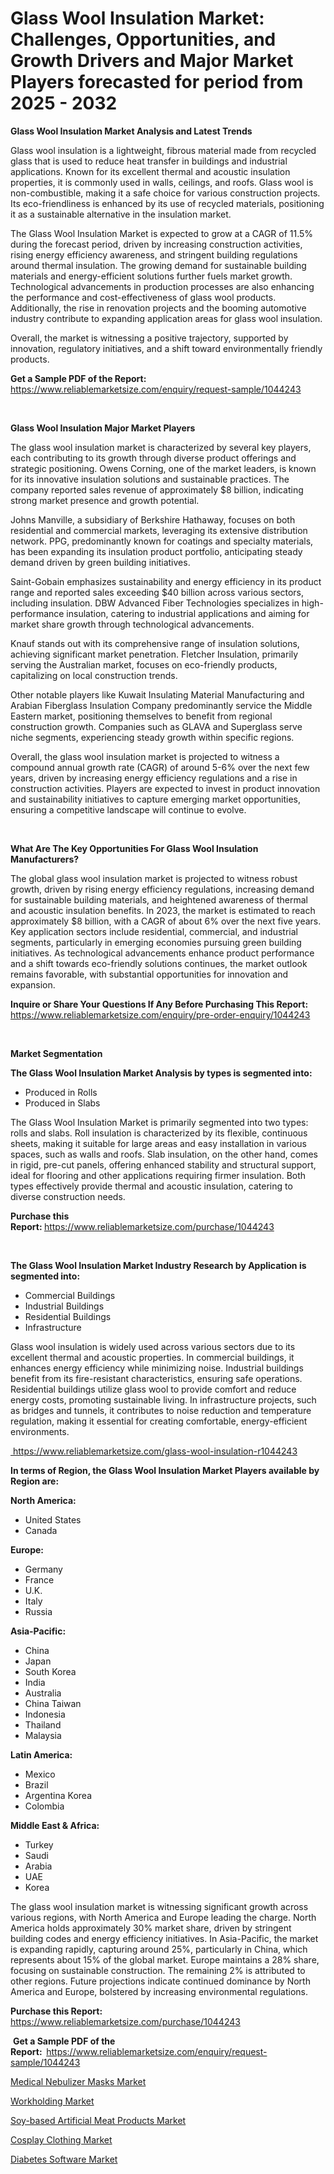 <p><h1>Glass Wool Insulation Market: Challenges, Opportunities, and Growth Drivers and Major Market Players forecasted for period from 2025 - 2032</h1></p><p><strong>Glass Wool Insulation Market Analysis and Latest Trends</strong></p>
<p><p>Glass wool insulation is a lightweight, fibrous material made from recycled glass that is used to reduce heat transfer in buildings and industrial applications. Known for its excellent thermal and acoustic insulation properties, it is commonly used in walls, ceilings, and roofs. Glass wool is non-combustible, making it a safe choice for various construction projects. Its eco-friendliness is enhanced by its use of recycled materials, positioning it as a sustainable alternative in the insulation market.</p><p>The Glass Wool Insulation Market is expected to grow at a CAGR of 11.5% during the forecast period, driven by increasing construction activities, rising energy efficiency awareness, and stringent building regulations around thermal insulation. The growing demand for sustainable building materials and energy-efficient solutions further fuels market growth. Technological advancements in production processes are also enhancing the performance and cost-effectiveness of glass wool products. Additionally, the rise in renovation projects and the booming automotive industry contribute to expanding application areas for glass wool insulation. </p><p>Overall, the market is witnessing a positive trajectory, supported by innovation, regulatory initiatives, and a shift toward environmentally friendly products.</p></p>
<p><strong>Get a Sample PDF of the Report:&nbsp;</strong> <a href="https://www.reliablemarketsize.com/enquiry/request-sample/1044243?utm_campaign=2034&utm_medium=2&utm_source=Github&utm_content=ia&utm_term=30012025&utm_id=glass-wool-insulation">https://www.reliablemarketsize.com/enquiry/request-sample/1044243</a></p>
<p>&nbsp;</p>
<p><strong>Glass Wool Insulation Major Market Players</strong></p>
<p><p>The glass wool insulation market is characterized by several key players, each contributing to its growth through diverse product offerings and strategic positioning. Owens Corning, one of the market leaders, is known for its innovative insulation solutions and sustainable practices. The company reported sales revenue of approximately $8 billion, indicating strong market presence and growth potential.</p><p>Johns Manville, a subsidiary of Berkshire Hathaway, focuses on both residential and commercial markets, leveraging its extensive distribution network. PPG, predominantly known for coatings and specialty materials, has been expanding its insulation product portfolio, anticipating steady demand driven by green building initiatives.</p><p>Saint-Gobain emphasizes sustainability and energy efficiency in its product range and reported sales exceeding $40 billion across various sectors, including insulation. DBW Advanced Fiber Technologies specializes in high-performance insulation, catering to industrial applications and aiming for market share growth through technological advancements.</p><p>Knauf stands out with its comprehensive range of insulation solutions, achieving significant market penetration. Fletcher Insulation, primarily serving the Australian market, focuses on eco-friendly products, capitalizing on local construction trends.</p><p>Other notable players like Kuwait Insulating Material Manufacturing and Arabian Fiberglass Insulation Company predominantly service the Middle Eastern market, positioning themselves to benefit from regional construction growth. Companies such as GLAVA and Superglass serve niche segments, experiencing steady growth within specific regions.</p><p>Overall, the glass wool insulation market is projected to witness a compound annual growth rate (CAGR) of around 5-6% over the next few years, driven by increasing energy efficiency regulations and a rise in construction activities. Players are expected to invest in product innovation and sustainability initiatives to capture emerging market opportunities, ensuring a competitive landscape will continue to evolve.</p></p>
<p>&nbsp;</p>
<p><strong>What Are The Key Opportunities For Glass Wool Insulation Manufacturers?</strong></p>
<p><p>The global glass wool insulation market is projected to witness robust growth, driven by rising energy efficiency regulations, increasing demand for sustainable building materials, and heightened awareness of thermal and acoustic insulation benefits. In 2023, the market is estimated to reach approximately $8 billion, with a CAGR of about 6% over the next five years. Key application sectors include residential, commercial, and industrial segments, particularly in emerging economies pursuing green building initiatives. As technological advancements enhance product performance and a shift towards eco-friendly solutions continues, the market outlook remains favorable, with substantial opportunities for innovation and expansion.</p></p>
<p><strong>Inquire or Share Your Questions If Any Before Purchasing This Report:</strong> <a href="https://www.reliablemarketsize.com/enquiry/pre-order-enquiry/1044243?utm_campaign=2034&utm_medium=2&utm_source=Github&utm_content=ia&utm_term=30012025&utm_id=glass-wool-insulation">https://www.reliablemarketsize.com/enquiry/pre-order-enquiry/1044243</a></p>
<p>&nbsp;</p>
<p><strong>Market Segmentation</strong></p>
<p><strong>The Glass Wool Insulation Market Analysis by types is segmented into:</strong></p>
<p><ul><li>Produced in Rolls</li><li>Produced in Slabs</li></ul></p>
<p><p>The Glass Wool Insulation Market is primarily segmented into two types: rolls and slabs. Roll insulation is characterized by its flexible, continuous sheets, making it suitable for large areas and easy installation in various spaces, such as walls and roofs. Slab insulation, on the other hand, comes in rigid, pre-cut panels, offering enhanced stability and structural support, ideal for flooring and other applications requiring firmer insulation. Both types effectively provide thermal and acoustic insulation, catering to diverse construction needs.</p></p>
<p><strong>Purchase this Report:&nbsp;</strong><a href="https://www.reliablemarketsize.com/purchase/1044243?utm_campaign=2034&utm_medium=2&utm_source=Github&utm_content=ia&utm_term=30012025&utm_id=glass-wool-insulation">https://www.reliablemarketsize.com/purchase/1044243</a></p>
<p>&nbsp;</p>
<p><strong>The Glass Wool Insulation Market Industry Research by Application is segmented into:</strong></p>
<p><ul><li>Commercial Buildings</li><li>Industrial Buildings</li><li>Residential Buildings</li><li>Infrastructure</li></ul></p>
<p><p>Glass wool insulation is widely used across various sectors due to its excellent thermal and acoustic properties. In commercial buildings, it enhances energy efficiency while minimizing noise. Industrial buildings benefit from its fire-resistant characteristics, ensuring safe operations. Residential buildings utilize glass wool to provide comfort and reduce energy costs, promoting sustainable living. In infrastructure projects, such as bridges and tunnels, it contributes to noise reduction and temperature regulation, making it essential for creating comfortable, energy-efficient environments.</p></p>
<p><a href="https://www.reliablemarketsize.com/glass-wool-insulation-r1044243?utm_campaign=2034&utm_medium=2&utm_source=Github&utm_content=ia&utm_term=30012025&utm_id=glass-wool-insulation">&nbsp;https://www.reliablemarketsize.com/glass-wool-insulation-r1044243</a></p>
<p><strong>In terms of Region, the Glass Wool Insulation Market Players available by Region are:</strong></p>
<p>
    <p> <strong> North America: </strong>
        <ul>
            <li>United States</li>
            <li>Canada</li>
        </ul>
        </p> 
    <p> <strong> Europe: </strong>
        <ul>
            <li>Germany</li>
            <li>France</li>
            <li>U.K.</li>
            <li>Italy</li>
            <li>Russia</li>
        </ul>
        </p> 
    <p> <strong> Asia-Pacific: </strong>
        <ul>
            <li>China</li>
            <li>Japan</li>
            <li>South Korea</li>
            <li>India</li>
            <li>Australia</li>
            <li>China Taiwan</li>
            <li>Indonesia</li>
            <li>Thailand</li>
            <li>Malaysia</li>
        </ul>
        </p> 
    <p> <strong> Latin America: </strong>
        <ul>
            <li>Mexico</li>
            <li>Brazil</li>
            <li>Argentina Korea</li>
            <li>Colombia</li>
        </ul>
        </p> 
    <p> <strong> Middle East & Africa: </strong>
        <ul>
            <li>Turkey</li>
            <li>Saudi</li>
            <li>Arabia</li>
            <li>UAE</li>
            <li>Korea</li>
        </ul>
    </p>
    </p>
<p><p>The glass wool insulation market is witnessing significant growth across various regions, with North America and Europe leading the charge. North America holds approximately 30% market share, driven by stringent building codes and energy efficiency initiatives. In Asia-Pacific, the market is expanding rapidly, capturing around 25%, particularly in China, which represents about 15% of the global market. Europe maintains a 28% share, focusing on sustainable construction. The remaining 2% is attributed to other regions. Future projections indicate continued dominance by North America and Europe, bolstered by increasing environmental regulations.</p></p>
<p><strong>Purchase this Report: </strong><a href="https://www.reliablemarketsize.com/purchase/1044243?utm_campaign=2034&utm_medium=2&utm_source=Github&utm_content=ia&utm_term=30012025&utm_id=glass-wool-insulation">https://www.reliablemarketsize.com/purchase/1044243</a></p>
<p>&nbsp;<strong>Get a Sample PDF of the Report:&nbsp;&nbsp;</strong><a href="https://www.reliablemarketsize.com/enquiry/request-sample/1044243?utm_campaign=2034&utm_medium=2&utm_source=Github&utm_content=ia&utm_term=30012025&utm_id=glass-wool-insulation">https://www.reliablemarketsize.com/enquiry/request-sample/1044243</a></p>
<p><strong></strong></p>
<p><p><a href="https://www.linkedin.com/pulse/latest-medical-nebulizer-masks-market-research-size-share-5v4rf?utm_campaign=2034&utm_medium=2&utm_source=Github&utm_content=ia&utm_term=30012025&utm_id=glass-wool-insulation">Medical Nebulizer Masks Market</a></p><p><a href="https://www.linkedin.com/pulse/detailed-workholding-market-study-45-cagr-growth-trend-analysis-zyzuf?utm_campaign=2034&utm_medium=2&utm_source=Github&utm_content=ia&utm_term=30012025&utm_id=glass-wool-insulation">Workholding Market</a></p><p><a href="https://www.linkedin.com/pulse/providing-view-both-historical-trends-future-projections-x96mf?utm_campaign=2034&utm_medium=2&utm_source=Github&utm_content=ia&utm_term=30012025&utm_id=glass-wool-insulation">Soy-based Artificial Meat Products Market</a></p><p><a href="https://www.linkedin.com/pulse/data-global-cosplay-clothing-markets-share-size-growth-opportunity-avehf?utm_campaign=2034&utm_medium=2&utm_source=Github&utm_content=ia&utm_term=30012025&utm_id=glass-wool-insulation">Cosplay Clothing Market</a></p><p><a href="https://www.linkedin.com/pulse/market-analysis-report-diabetes-software-anticipated-growth-4krcf?utm_campaign=2034&utm_medium=2&utm_source=Github&utm_content=ia&utm_term=30012025&utm_id=glass-wool-insulation">Diabetes Software Market</a></p></p>